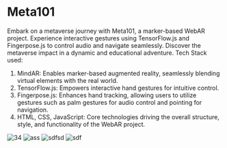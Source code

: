 # Meta101
Embark on a metaverse journey with Meta101, a marker-based WebAR project. Experience interactive gestures using TensorFlow.js and Fingerpose.js to control audio and navigate seamlessly. Discover the metaverse impact in a dynamic and educational adventure.
Tech Stack used:
  1. MindAR: Enables marker-based augmented reality, seamlessly blending virtual elements with the real world.
  2. TensorFlow.js: Empowers interactive hand gestures for intuitive control.
  3. Fingerpose.js: Enhances hand tracking, allowing users to utilize gestures such as palm gestures for audio control and pointing for     
  navigation.
  4. HTML, CSS, JavaScript: Core technologies driving the overall structure, style, and functionality of the WebAR project.

![34](https://github.com/prem-karanwal/Meta101/assets/113821428/bd1c1cf2-fdda-4c7b-94ee-17ab96a0b3a5)
![ass](https://github.com/prem-karanwal/Meta101/assets/113821428/9966bcc1-105d-43b5-91f7-a8d08c9358ca)
![sdfsd](https://github.com/prem-karanwal/Meta101/assets/113821428/149c07b4-fe7a-4782-afeb-f263c1c3d484)
![sdf](https://github.com/prem-karanwal/Meta101/assets/113821428/48d99b91-6092-4ab4-a122-3af3e8e24de5)
